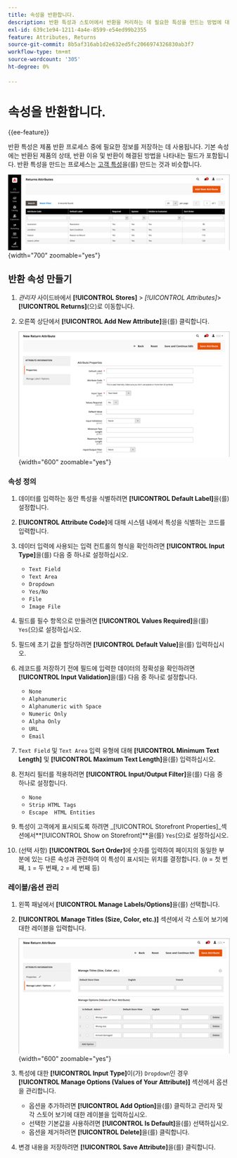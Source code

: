 ```yaml
---
title: 속성을 반환합니다.
description: 반환 특성과 스토어에서 반환을 처리하는 데 필요한 특성을 만드는 방법에 대해 알아봅니다.
exl-id: 639c1e94-1211-4a4e-8599-e54ed99b2355
feature: Attributes, Returns
source-git-commit: 8b5af316ab1d2e632ed5fc2066974326830ab3f7
workflow-type: tm+mt
source-wordcount: '305'
ht-degree: 0%

---
```


# 속성을 반환합니다.

{{ee-feature}}

반환 특성은 제품 반환 프로세스 중에 필요한 정보를 저장하는 데 사용됩니다. 기본 속성에는 반환된 제품의 상태, 반환 이유 및 반환이 해결된 방법을 나타내는 필드가 포함됩니다. 반환 특성을 만드는 프로세스는 [고객 특성](../customers/attribute-properties.md)을(를) 만드는 것과 비슷합니다.

![관리자 - 특성을 반환합니다](./assets/attribute-returns.png){width="700" zoomable="yes"}

## 반환 속성 만들기

1. _관리자_ 사이드바에서 **[!UICONTROL Stores]** > _[!UICONTROL Attributes]_>**[!UICONTROL Returns]**(으)로 이동합니다.

1. 오른쪽 상단에서 **[!UICONTROL Add New Attribute]**&#x200B;을(를) 클릭합니다.

   ![새 반환 - 특성 속성](./assets/attribute-returns-new-properties.png){width="600" zoomable="yes"}

### 속성 정의

1. 데이터를 입력하는 동안 특성을 식별하려면 **[!UICONTROL Default Label]**&#x200B;을(를) 설정합니다.

1. **[!UICONTROL Attribute Code]**&#x200B;에 대해 시스템 내에서 특성을 식별하는 코드를 입력합니다.

1. 데이터 입력에 사용되는 입력 컨트롤의 형식을 확인하려면 **[!UICONTROL Input Type]**&#x200B;을(를) 다음 중 하나로 설정하십시오.

   - `Text Field`
   - `Text Area`
   - `Dropdown`
   - `Yes/No`
   - `File`
   - `Image File`

1. 필드를 필수 항목으로 만들려면 **[!UICONTROL Values Required]**&#x200B;을(를) `Yes`(으)로 설정하십시오.

1. 필드에 초기 값을 할당하려면 **[!UICONTROL Default Value]**&#x200B;을(를) 입력하십시오.

1. 레코드를 저장하기 전에 필드에 입력한 데이터의 정확성을 확인하려면 **[!UICONTROL Input Validation]**&#x200B;을(를) 다음 중 하나로 설정합니다.

   - `None`
   - `Alphanumeric`
   - `Alphanumeric with Space`
   - `Numeric Only`
   - `Alpha Only`
   - `URL`
   - `Email`

1. `Text Field` 및 `Text Area` 입력 유형에 대해 **[!UICONTROL Minimum Text Length]** 및 **[!UICONTROL Maximum Text Length]**&#x200B;을(를) 입력하십시오.

1. 전처리 필터를 적용하려면 **[!UICONTROL Input/Output Filter]**&#x200B;을(를) 다음 중 하나로 설정합니다.

   - `None`
   - `Strip HTML Tags`
   - `Escape  HTML Entities`

1. 특성이 고객에게 표시되도록 하려면 _[!UICONTROL Storefront Properties]_섹션에서&#x200B;**[!UICONTROL Show on Storefront]**을(를) `Yes`(으)로 설정하십시오.

1. (선택 사항) **[!UICONTROL Sort Order]**&#x200B;에 숫자를 입력하여 페이지의 동일한 부분에 있는 다른 속성과 관련하여 이 특성이 표시되는 위치를 결정합니다. (`0` = 첫 번째, `1` = 두 번째, `2` = 세 번째 등)

### 레이블/옵션 관리

1. 왼쪽 패널에서 **[!UICONTROL Manage Labels/Options]**&#x200B;을(를) 선택합니다.

1. **[!UICONTROL Manage Titles (Size, Color, etc.)]** 섹션에서 각 스토어 보기에 대한 레이블을 입력합니다.

   ![레이블 관리](./assets/return-attributes.png){width="600" zoomable="yes"}

1. 특성에 대한 **[!UICONTROL Input Type]**&#x200B;이(가) `Dropdown`인 경우 **[!UICONTROL Manage Options (Values of Your Attribute)]** 섹션에서 옵션을 관리합니다.

   - 옵션을 추가하려면 **[!UICONTROL Add Option]**&#x200B;을(를) 클릭하고 관리자 및 각 스토어 보기에 대한 레이블을 입력하십시오.
   - 선택한 기본값을 사용하려면 **[!UICONTROL Is Default]**&#x200B;을(를) 선택하십시오.
   - 옵션을 제거하려면 **[!UICONTROL Delete]**&#x200B;을(를) 클릭합니다.

1. 변경 내용을 저장하려면 **[!UICONTROL Save Attribute]**&#x200B;을(를) 클릭합니다.
